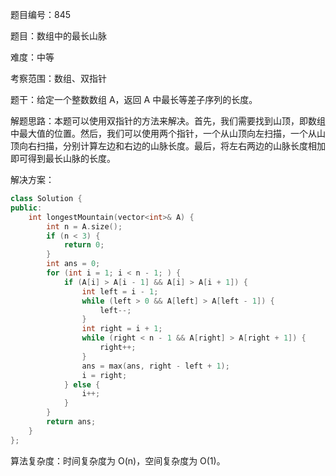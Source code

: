 题目编号：845

题目：数组中的最长山脉

难度：中等

考察范围：数组、双指针

题干：给定一个整数数组 A，返回 A 中最长等差子序列的长度。

解题思路：本题可以使用双指针的方法来解决。首先，我们需要找到山顶，即数组中最大值的位置。然后，我们可以使用两个指针，一个从山顶向左扫描，一个从山顶向右扫描，分别计算左边和右边的山脉长度。最后，将左右两边的山脉长度相加即可得到最长山脉的长度。

解决方案：

```cpp
class Solution {
public:
    int longestMountain(vector<int>& A) {
        int n = A.size();
        if (n < 3) {
            return 0;
        }
        int ans = 0;
        for (int i = 1; i < n - 1; ) {
            if (A[i] > A[i - 1] && A[i] > A[i + 1]) {
                int left = i - 1;
                while (left > 0 && A[left] > A[left - 1]) {
                    left--;
                }
                int right = i + 1;
                while (right < n - 1 && A[right] > A[right + 1]) {
                    right++;
                }
                ans = max(ans, right - left + 1);
                i = right;
            } else {
                i++;
            }
        }
        return ans;
    }
};
```

算法复杂度：时间复杂度为 O(n)，空间复杂度为 O(1)。